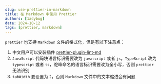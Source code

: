 ```yaml
---
slug: use-prettier-in-markdown
title: 在 Markdown 中使用 Prettier
authors: [1adybug]
date: 2024-10-12
tags: [prettier, markdown]
---
```


`prettier` 也支持 `Markdown` 文件的格式化，但是有以下注意点：

1. 中文用户可以安装插件 [prettier-plugin-lint-md](https://www.npmjs.com/package/prettier-plugin-lint-md)
2. `JavaScript` 代码块语言标识需要改为 `javascript` 或者 `js`，`TypeScript` 改为 `typescript` 或者 `ts`，驼峰命名的语言标识需要改为全小写，否则 `prettier` 无法识别
3. `tabWidth` 要设置为 `2`，否则 `Markdown` 文件中的文本缩进会有问题
